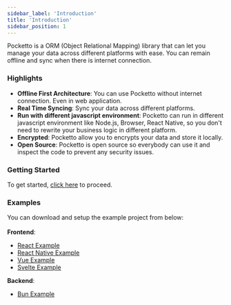 ```yaml
---
sidebar_label: 'Introduction'
title: 'Introduction'
sidebar_position: 1
---
```


Pocketto is a ORM (Object Relational Mapping) library that can let you manage your data across different platforms with ease. You can remain offline and sync when there is internet connection.

### Highlights

- **Offline First Architecture**: You can use Pocketto without internet connection. Even in web application.
- **Real Time Syncing**: Sync your data across different platforms.
- **Run with different javascript environment**: Pocketto can run in different javascript environment like Node.js, Browser, React Native, so you don't need to rewrite your business logic in different platform.
- **Encrypted**: Pocketto allow you to encrypts your data and store it locally.
- **Open Source**: Pocketto is open source so everybody can use it and inspect the code to prevent any security issues.

### Getting Started

To get started, [click here](/docs/environment-setup) to proceed.

### Examples

You can download and setup the example project from below:<br /><br />
**Frontend**:<br />

- [React Example](https://github.com/pockettojs/pocketto-react-example)<br />
- [React Native Example](https://github.com/pockettojs/PockettoReactNativeExample)<br />
- [Vue Example](https://github.com/pockettojs/pocketto-vue-example)<br />
- [Svelte Example](https://github.com/pockettojs/pocketto-svelte-example)<br />

**Backend**:<br />

- [Bun Example](https://github.com/pockettojs/pocketto-bun-example)<br />
